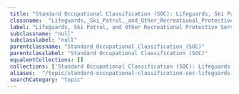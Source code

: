 ```yaml
--- 
 title: "Standard Occupational Classification (SOC): Lifeguards, Ski Patrol, and Other Recreational Protective Service Workers" 
 classname:  "Lifeguards,_Ski_Patrol,_and_Other_Recreational_Protective_Service_Workers" 
 label: "Lifeguards, Ski Patrol, and Other Recreational Protective Service Workers" 
 subclassname: "null" 
 subclasslabel: "null" 
 parentclassname: "Standard_Occupational_Classification_(SOC)" 
 parentclasslabel: "Standard Occupational Classification (SOC)" 
 equalentCollections: [] 
 collections: ['Standard Occupational Classification (SOC): Lifeguards, Ski Patrol, and Other Recreational Protective Service Workers']
 aliases:  "/topic/standard-occupational-classification-soc-lifeguards-ski-patrol-and-other-recreational-protective-service-workers"  
 searchCategory: "topic" 
---
```

